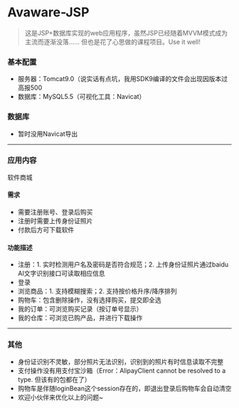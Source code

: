 # Avaware-JSP
>这是JSP+数据库实现的web应用程序，虽然JSP已经随着MVVM模式成为主流而逐渐没落……
但也是花了心思做的课程项目。Use it well!
### 基本配置
+ 服务器：Tomcat9.0（说实话有点坑，我用SDK9编译的文件会出现因版本过高报500
+ 数据库：MySQL5.5（可视化工具：Navicat）
### 数据库
+ 暂时没用Navicat导出
---
### 应用内容
软件商城
#### 需求
+ 需要注册账号、登录后购买
+ 注册时需要上传身份证照片
+ 付款后方可下载软件
#### 功能描述
+ 注册：1. 实时检测用户名及密码是否符合规范；2. 上传身份证照片通过baidu AI文字识别接口可读取相应信息
+ 登录
+ 浏览商品：1. 支持模糊搜索；2. 支持按价格升序/降序排列
+ 购物车：包含删除操作，没有选择购买，提交即全选
+ 我的订单：可浏览购买记录（按订单号显示）
+ 我的仓库：可浏览已购产品，并进行下载操作
---
### 其他
+ 身份证识别不灵敏，部分照片无法识别，识别到的照片有时信息读取不完整
+ 支付操作没有用支付宝沙箱（Error：AlipayClient cannot be resolved to a type. 但该有的包都在了）
+ 购物车是伴随loginBean这个session存在的，即退出登录后购物车会自动清空
+ 欢迎小伙伴来优化以上的问题~
